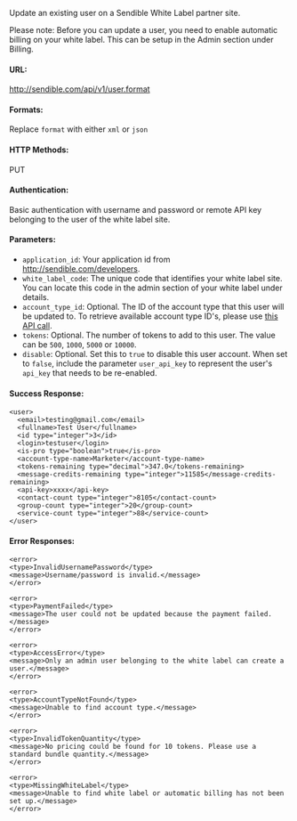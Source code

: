 Update an existing user on a Sendible White Label partner site.

Please note: Before you can update a user, you need to enable automatic billing on your white label. This can be setup in the Admin section under Billing.

#### URL: ####
http://sendible.com/api/v1/user.format

#### Formats: ####
Replace `format` with either `xml` or `json`

#### HTTP Methods: ####
PUT

#### Authentication: ####
Basic authentication with username and password or remote API key belonging to the user of the white label site.

#### Parameters: ####
  * `application_id`: Your application id from http://sendible.com/developers.
  * `white_label_code`: The unique code that identifies your white label site. You can locate this code in the admin section of your white label under details.
  * `account_type_id`: Optional. The ID of the account type that this user will be updated to. To retrieve available account type ID's, please use <a href='http://code.google.com/p/sendible-api/wiki/GetAccountTypes'>this API call</a>.
  * `tokens`: Optional. The number of tokens to add to this user. The value can be `500`, `1000`, `5000` or `10000`.
  * `disable`: Optional. Set this to `true` to disable this user account. When set to `false`, include the parameter `user_api_key` to represent the user's `api_key` that needs to be re-enabled.



#### Success Response: ####
```
<user>
  <email>testing@gmail.com</email>
  <fullname>Test User</fullname>
  <id type="integer">3</id>
  <login>testuser</login>
  <is-pro type="boolean">true</is-pro>
  <account-type-name>Marketer</account-type-name>
  <tokens-remaining type="decimal">347.0</tokens-remaining> 
  <message-credits-remaining type="integer">11585</message-credits-remaining> 
  <api-key>xxxx</api-key> 
  <contact-count type="integer">8105</contact-count> 
  <group-count type="integer">20</group-count> 
  <service-count type="integer">88</service-count> 
</user>
```

#### Error Responses: ####
```
<error>
<type>InvalidUsernamePassword</type>
<message>Username/password is invalid.</message>
</error>
```

```
<error>
<type>PaymentFailed</type>
<message>The user could not be updated because the payment failed. </message>
</error>
```

```
<error>
<type>AccessError</type>
<message>Only an admin user belonging to the white label can create a user.</message>
</error>
```

```
<error>
<type>AccountTypeNotFound</type>
<message>Unable to find account type.</message>
</error>
```

```
<error>
<type>InvalidTokenQuantity</type>
<message>No pricing could be found for 10 tokens. Please use a standard bundle quantity.</message>
</error>
```

```
<error>
<type>MissingWhiteLabel</type>
<message>Unable to find white label or automatic billing has not been set up.</message>
</error>
```